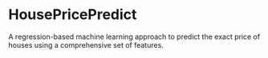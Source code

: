 # HousePricePredict
A regression-based machine learning approach to predict the exact price of houses using a comprehensive set of features.

